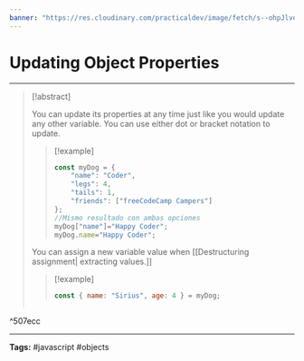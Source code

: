 ```yaml
---
banner: "https://res.cloudinary.com/practicaldev/image/fetch/s--ohpJlve1--/c_imagga_scale,f_auto,fl_progressive,h_420,q_auto,w_1000/https://res.cloudinary.com/drquzbncy/image/upload/v1586605549/javascript_banner_sxve2l.jpg"
---
```

# Updating Object Properties
<hr> 

> [!abstract]
> 
> You can update its properties at any time just like you would update any other variable. You can use either dot or bracket notation to update.
> > [!example]
> > ```js
> > const myDog = {
> > 	"name": "Coder",
> > 	"legs": 4,
> > 	"tails": 1,
> > 	"friends": ["freeCodeCamp Campers"]
> > };
> > //Mismo resultado con ambas opciones
> > myDog["name"]="Happy Coder";
> > myDog.name="Happy Coder";
> > ```
> You can assign a new variable value when [[Destructuring assignment| extracting values.]]
> > [!example]
> > ```js
> > const { name: "Sirius", age: 4 } = myDog;
> ```

^507ecc


<hr>
<b>Tags:</b> #javascript #objects 